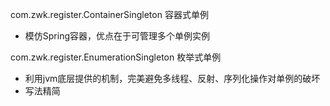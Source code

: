 com.zwk.register.ContainerSingleton 容器式单例
* 模仿Spring容器，优点在于可管理多个单例实例

com.zwk.register.EnumerationSingleton 枚举式单例
* 利用jvm底层提供的机制，完美避免多线程、反射、序列化操作对单例的破坏
* 写法精简